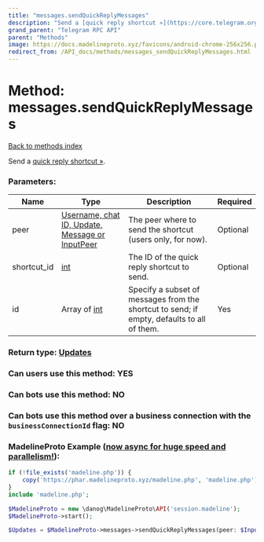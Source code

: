 ```yaml
---
title: "messages.sendQuickReplyMessages"
description: "Send a [quick reply shortcut »](https://core.telegram.org/api/business#quick-reply-shortcuts)."
grand_parent: "Telegram RPC API"
parent: "Methods"
image: https://docs.madelineproto.xyz/favicons/android-chrome-256x256.png
redirect_from: /API_docs/methods/messages_sendQuickReplyMessages.html
---
```

# Method: messages.sendQuickReplyMessages
[Back to methods index](index.html)



Send a [quick reply shortcut »](https://core.telegram.org/api/business#quick-reply-shortcuts).

### Parameters:

| Name     |    Type       | Description | Required |
|----------|---------------|-------------|----------|
|peer|[Username, chat ID, Update, Message or InputPeer](/API_docs/types/InputPeer.html) | The peer where to send the shortcut (users only, for now). | Optional|
|shortcut\_id|[int](/API_docs/types/int.html) | The ID of the quick reply shortcut to send. | Optional|
|id|Array of [int](/API_docs/types/int.html) | Specify a subset of messages from the shortcut to send; if empty, defaults to all of them. | Yes|


### Return type: [Updates](/API_docs/types/Updates.html)

### Can users use this method: **YES**


### Can bots use this method: **NO**


### Can bots use this method over a business connection with the `businessConnectionId` flag: **NO**


### MadelineProto Example ([now async for huge speed and parallelism!](https://docs.madelineproto.xyz/docs/ASYNC.html)):


```php
if (!file_exists('madeline.php')) {
    copy('https://phar.madelineproto.xyz/madeline.php', 'madeline.php');
}
include 'madeline.php';

$MadelineProto = new \danog\MadelineProto\API('session.madeline');
$MadelineProto->start();

$Updates = $MadelineProto->messages->sendQuickReplyMessages(peer: $InputPeer, shortcut_id: $int, id: [$int, $int], );
```

